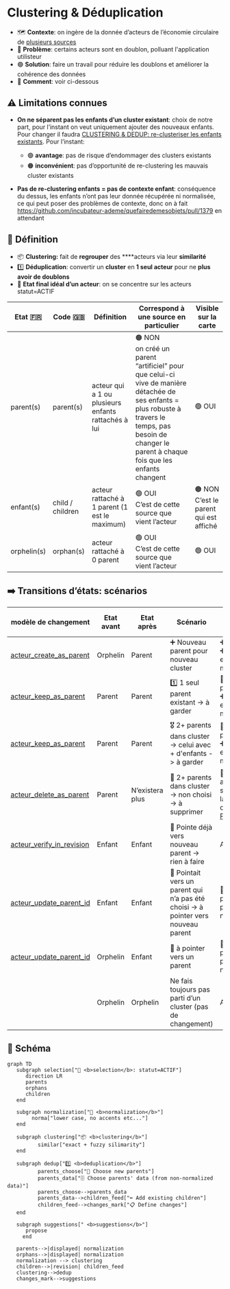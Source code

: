 # Clustering & Déduplication

- 🗺️ **Contexte**: on ingère de la donnée d’acteurs de l’économie circulaire de [plusieurs sources](https://data.ademe.fr/)
- 🔴 **Problème**: certains acteurs sont en doublon, polluant l'application utilisteur
- 🟢 **Solution**: faire un travail pour réduire les doublons et améliorer la cohérence des données
- 🤔 **Comment**: voir ci-dessous

## ⚠️ Limitations connues

- **On ne séparent pas les enfants d’un cluster existant**: choix de notre part, pour l’instant on veut uniquement
  ajouter des nouveaux enfants. Pour changer il faudra [CLUSTERING & DEDUP: re-clusteriser les enfants existants](https://www.notion.so/CLUSTERING-DEDUP-re-clusteriser-les-enfants-existants-1956523d57d7801abe3bc132ec7e33b0?pvs=21). Pour l’instant:
  - 🟢 **avantage**: pas de risque d’endommager des clusters existants
  - 🟠 **inconvénient**: pas d’opportunité de re-clustering les mauvais cluster existants
 
- **Pas de re-clustering enfants = pas de contexte enfant**: conséquence du dessus, les enfants n’ont pas leur donnée récupérée ni
  normalisée, ce qui peut poser des problèmes de contexte, donc on à fait https://github.com/incubateur-ademe/quefairedemesobjets/pull/1379 en attendant

## 📜 Définition

- 📦 **Clustering:** fait de **regrouper** des ****acteurs via leur **similarité**
- 1️⃣ **Déduplication**: convertir un **cluster** en **1 seul acteur** pour ne **plus avoir de doublons**
- 🎏 **Etat final idéal d’un acteur**: on se concentre sur les acteurs statut=ACTIF

<table class="tg"><thead>
  <tr>
    <th class="tg-c3ow">Etat 🇫🇷</th>
    <th class="tg-c3ow">Code 🇬🇧</th>
    <th class="tg-c3ow">Définition</th>
    <th class="tg-c3ow">Correspond à une source en particulier</th>
    <th class="tg-c3ow">Visible sur la carte</th>
  </tr></thead>
<tbody>
  <tr>
    <td class="tg-0pky">parent(s)</td>
    <td class="tg-0pky">parent(s)</td>
    <td class="tg-0pky">acteur qui a 1 ou plusieurs enfants rattachés à lui</td>
    <td class="tg-0pky">🟠 NON<br>on créé un parent “artificiel” pour que celui-ci vive de manière détachée de ses enfants = plus robuste à travers le temps, pas besoin de changer le parent à chaque fois que les enfants changent<br></td>
    <td class="tg-0pky">🟢 OUI</td>
  </tr>
  <tr>
    <td class="tg-0pky">enfant(s)</td>
    <td class="tg-0pky">child / children</td>
    <td class="tg-0pky">acteur rattaché à 1 parent (1 est le maximum)</td>
    <td class="tg-0pky">🟢 OUI<br>C’est de cette source que vient l’acteur<br></td>
    <td class="tg-0pky">🟠 NON<br>C’est le parent qui est affiché<br></td>
  </tr>
  <tr>
    <td class="tg-0pky">orphelin(s)</td>
    <td class="tg-0pky">orphan(s)</td>
    <td class="tg-0pky">acteur rattaché à 0 parent</td>
    <td class="tg-0pky">🟢 OUI<br>C’est de cette source que vient l’acteur<br></td>
    <td class="tg-0pky">🟢 OUI</td>
  </tr>
</tbody></table>

## ➡️ Transitions d’états: scénarios

<table class="tg"><thead>
  <tr>
    <th class="tg-amwm">modèle de changement</th>
    <th class="tg-amwm">Etat avant</th>
    <th class="tg-amwm">Etat après</th>
    <th class="tg-amwm">Scénario</th>
    <th class="tg-amwm">Conséquences dans revision</th>
    <th class="tg-amwm">Conséquences dans displayed</th>
  </tr></thead>
<tbody>
  <tr>
    <td class="tg-cly1"><a href="/incubateur-ademe/quefairedemesobjets/blob/main/data/models/changes/acteur_create_as_parent.py">acteur_create_as_parent</a></td>
    <td class="tg-aiub">Orphelin</td>
    <td class="tg-aiub">Parent</td>
    <td class="tg-cly1">➕ Nouveau parent pour nouveau cluster</td>
    <td class="tg-cly1">➕ Parent à créer<br>➕ Donnée enrichie au mieux<br></td>
    <td class="tg-8zwo">pareil que révision</td>
  </tr>
  <tr>
    <td class="tg-cly1"><a href="/incubateur-ademe/quefairedemesobjets/blob/main/data/models/changes/acteur_keep_as_parent.py">acteur_keep_as_parent</a></td>
    <td class="tg-aiub">Parent</td>
    <td class="tg-aiub">Parent</td>
    <td class="tg-cly1">1️⃣ 1 seul parent existant -&gt; à garder</td>
    <td class="tg-cly1"> 🟰 Toujours parent du cluster<br>➕ Donnée enrichie au mieux<br></td>
    <td class="tg-8zwo">pareil que révision</td>
  </tr>
  <tr>
    <td class="tg-cly1"><a href="/incubateur-ademe/quefairedemesobjets/blob/main/data/models/changes/acteur_keep_as_parent.py">acteur_keep_as_parent</a></td>
    <td class="tg-aiub">Parent</td>
    <td class="tg-aiub">Parent</td>
    <td class="tg-cly1">🎖️ 2+ parents dans cluster -&gt; celui avec + d'enfants -&gt; à garder</td>
    <td class="tg-cly1"> 🟰 Toujours parent du cluster<br>➕ Donnée enrichie au mieux<br></td>
    <td class="tg-8zwo">pareil que révision</td>
  </tr>
  <tr>
    <td class="tg-cly1"><a href="/incubateur-ademe/quefairedemesobjets/blob/main/data/models/changes/acteur_delete_as_parent.py">acteur_delete_as_parent</a></td>
    <td class="tg-aiub">Parent</td>
    <td class="tg-cly1">N’existera plus</td>
    <td class="tg-cly1">🔴 2+ parents dans cluster -&gt; non choisi -&gt; à supprimer</td>
    <td class="tg-cly1">🛑 Devrait être automatiquement supprimé suite à la mise à jour de ces enfants (voir <a href="https://github.com/incubateur-ademe/quefairedemesobjets/pull/1247">PR1247</a>)</td>
    <td class="tg-cly1">🛑 Devrait disparaitre de displayed</td>
  </tr>
  <tr>
    <td class="tg-cly1"><a href="/incubateur-ademe/quefairedemesobjets/blob/main/data/models/changes/acteur_verify_in_revision.py">acteur_verify_in_revision</a></td>
    <td class="tg-aiub">Enfant</td>
    <td class="tg-aiub">Enfant</td>
    <td class="tg-cly1">🟰 Pointe déjà vers nouveau parent → rien à faire</td>
    <td class="tg-zz43">Aucune</td>
    <td class="tg-zz43">Aucune</td>
  </tr>
  <tr>
    <td class="tg-cly1"><a href="/incubateur-ademe/quefairedemesobjets/blob/main/data/models/changes/acteur_update_parent_id.py">acteur_update_parent_id</a></td>
    <td class="tg-aiub">Enfant</td>
    <td class="tg-aiub">Enfant</td>
    <td class="tg-cly1">🔀 Pointait vers un parent qui n’a pas été choisi → à pointer vers nouveau parent</td>
    <td class="tg-cly1"> 🔀 Mettre à jour parent_id pour pointer vers nouveau parent</td>
    <td class="tg-zz43">Aucune</td>
  </tr>
  <tr>
    <td class="tg-cly1"><a href="/incubateur-ademe/quefairedemesobjets/blob/main/data/models/changes/acteur_update_parent_id.py">acteur_update_parent_id</a></td>
    <td class="tg-aiub">Orphelin</td>
    <td class="tg-aiub">Enfant</td>
    <td class="tg-cly1">🔀 à pointer vers un parent</td>
    <td class="tg-cly1"> 🔀 Mettre à jour parent_id pour pointer vers nouveau parent</td>
    <td class="tg-cly1">🛑 Devrait disparaitre de displayed</td>
  </tr>
  <tr>
    <td class="tg-cly1"></td>
    <td class="tg-aiub">Orphelin</td>
    <td class="tg-aiub">Orphelin</td>
    <td class="tg-cly1">Ne fais toujours pas parti d’un cluster (pas de changement)</td>
    <td class="tg-zz43">Aucune</td>
    <td class="tg-zz43">Aucune</td>
  </tr>
</tbody></table>

## 🔀 Schéma

```mermaid
graph TD
   subgraph selection["🔎 <b>selection</b>: statut=ACTIF"]
      direction LR
      parents
      orphans
      children
   end
   
   subgraph normalization["🧹 <b>normalization</b>"]
	    norma["lower case, no accents etc..."]
   end
   
   subgraph clustering["📦 <b>clustering</b>"]
		  similar["exact + fuzzy silimarity"]
   end
   
   subgraph dedup["1️⃣ <b>deduplication</b>"]
		  parents_choose["🥇 Choose new parents"]
		  parents_data["🗄️ Choose parents' data (from non-normalized data)"]
		  parents_choose-->parents_data
		  parents_data-->children_feed["⬅️ Add existing children"]
		  children_feed-->changes_mark["📋 Define changes"]
   end
   
   subgraph suggestions[" <b>suggestions</b>"]
      propose
	 end
   
   parents-->|displayed| normalization
   orphans-->|displayed| normalization
   normalization --> clustering
   children-->|revision| children_feed
   clustering-->dedup
   changes_mark-->suggestions
```
